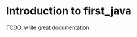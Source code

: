 # Introduction to first_java

TODO: write [great documentation](http://jacobian.org/writing/what-to-write/)
